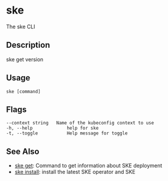 # ske
The ske CLI

## Description
ske get version

## Usage
```
ske [command]
```


## Flags
```
--context string   Name of the kubeconfig context to use
-h, --help             help for ske
-t, --toggle           Help message for toggle
```


## See Also


* [ske get](/ske/ske-cli/reference/ske-get): Command to get information about SKE deployment
* [ske install](/ske/ske-cli/reference/ske-install): install the latest SKE operator and SKE
